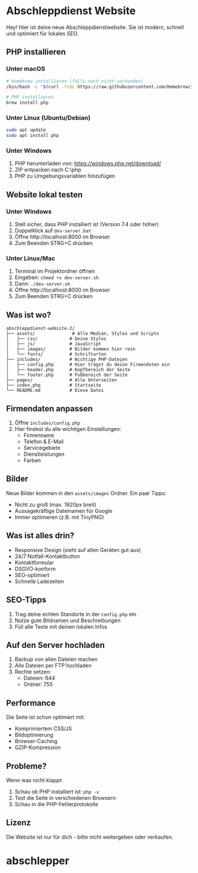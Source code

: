 # Abschleppdienst Website

Hey! Hier ist deine neue Abschleppdienstwebsite. Sie ist modern, schnell und optimiert für lokales SEO.

## PHP installieren

### Unter macOS
```bash
# Homebrew installieren (falls noch nicht vorhanden)
/bin/bash -c "$(curl -fsSL https://raw.githubusercontent.com/Homebrew/install/HEAD/install.sh)"

# PHP installieren
brew install php
```

### Unter Linux (Ubuntu/Debian)
```bash
sudo apt update
sudo apt install php
```

### Unter Windows
1. PHP herunterladen von: https://windows.php.net/download/
2. ZIP entpacken nach C:\php
3. PHP zu Umgebungsvariablen hinzufügen

## Website lokal testen

### Unter Windows
1. Stell sicher, dass PHP installiert ist (Version 7.4 oder höher)
2. Doppelklick auf `dev-server.bat`
3. Öffne http://localhost:8000 im Browser
4. Zum Beenden STRG+C drücken

### Unter Linux/Mac
1. Terminal im Projektordner öffnen
2. Eingeben: `chmod +x dev-server.sh`
3. Dann: `./dev-server.sh`
4. Öffne http://localhost:8000 im Browser
5. Zum Beenden STRG+C drücken

## Was ist wo?

```
abschleppdienst-website-2/
├── assets/              # Alle Medien, Styles und Scripts
│   ├── css/            # Deine Styles
│   ├── js/             # JavaScript
│   ├── images/         # Bilder kommen hier rein
│   └── fonts/          # Schriftarten
├── includes/           # Wichtige PHP-Dateien
│   ├── config.php      # Hier trägst du deine Firmendaten ein
│   ├── header.php      # Kopfbereich der Seite
│   └── footer.php      # Fußbereich der Seite
├── pages/              # Alle Unterseiten
├── index.php           # Startseite
└── README.md           # Diese Datei
```

## Firmendaten anpassen

1. Öffne `includes/config.php`
2. Hier findest du alle wichtigen Einstellungen:
   - Firmenname
   - Telefon & E-Mail
   - Servicegebiete
   - Dienstleistungen
   - Farben

## Bilder

Neue Bilder kommen in den `assets/images` Ordner. Ein paar Tipps:
- Nicht zu groß (max. 1920px breit)
- Aussagekräftige Dateinamen für Google
- Immer optimieren (z.B. mit TinyPNG)

## Was ist alles drin?

- Responsive Design (sieht auf allen Geräten gut aus)
- 24/7 Notfall-Kontaktbutton
- Kontaktformular
- DSGVO-konform
- SEO-optimiert
- Schnelle Ladezeiten

## SEO-Tipps

1. Trag deine echten Standorte in der `config.php` ein
2. Nutze gute Bildnamen und Beschreibungen
3. Füll alle Texte mit deinen lokalen Infos

## Auf den Server hochladen

1. Backup von allen Dateien machen
2. Alle Dateien per FTP hochladen
3. Rechte setzen:
   - Dateien: 644
   - Ordner: 755

## Performance

Die Seite ist schon optimiert mit:
- Komprimiertem CSS/JS
- Bildoptimierung
- Browser-Caching
- GZIP-Kompression

## Probleme?

Wenn was nicht klappt:
1. Schau ob PHP installiert ist: `php -v`
2. Test die Seite in verschiedenen Browsern
3. Schau in die PHP-Fehlerprotokolle

## Lizenz

Die Website ist nur für dich - bitte nicht weitergeben oder verkaufen.
# abschlepper
